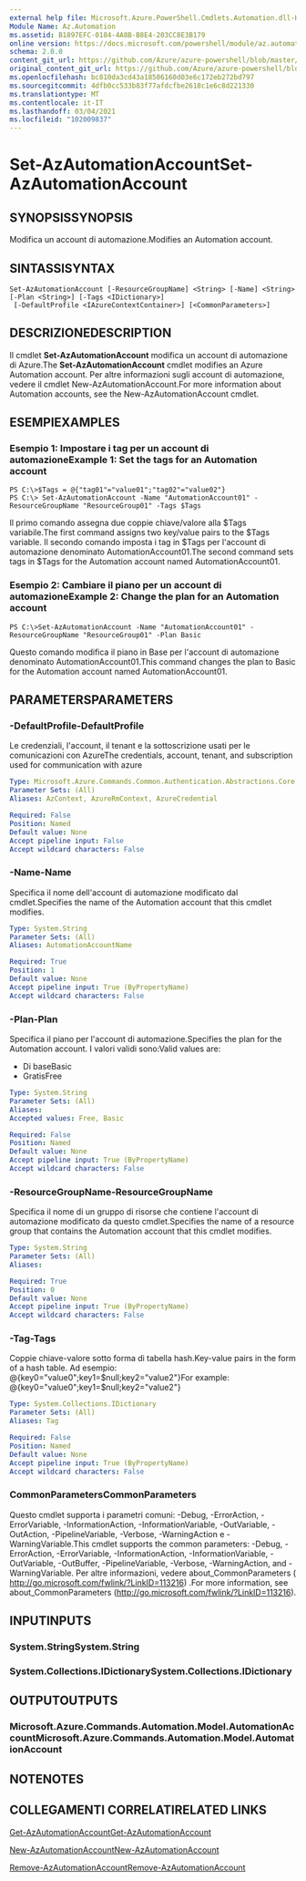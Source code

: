 ```yaml
---
external help file: Microsoft.Azure.PowerShell.Cmdlets.Automation.dll-Help.xml
Module Name: Az.Automation
ms.assetid: B1897EFC-0184-4A8B-B8E4-203CC8E3B179
online version: https://docs.microsoft.com/powershell/module/az.automation/set-azautomationaccount
schema: 2.0.0
content_git_url: https://github.com/Azure/azure-powershell/blob/master/src/Automation/Automation/help/Set-AzAutomationAccount.md
original_content_git_url: https://github.com/Azure/azure-powershell/blob/master/src/Automation/Automation/help/Set-AzAutomationAccount.md
ms.openlocfilehash: bc810da3cd43a18506160d03e6c172eb272bd797
ms.sourcegitcommit: 4dfb0cc533b83f77afdcfbe2618c1e6c8d221330
ms.translationtype: MT
ms.contentlocale: it-IT
ms.lasthandoff: 03/04/2021
ms.locfileid: "102009837"
---
```

# <span data-ttu-id="850fe-101">Set-AzAutomationAccount</span><span class="sxs-lookup"><span data-stu-id="850fe-101">Set-AzAutomationAccount</span></span>

## <span data-ttu-id="850fe-102">SYNOPSIS</span><span class="sxs-lookup"><span data-stu-id="850fe-102">SYNOPSIS</span></span>
<span data-ttu-id="850fe-103">Modifica un account di automazione.</span><span class="sxs-lookup"><span data-stu-id="850fe-103">Modifies an Automation account.</span></span>

## <span data-ttu-id="850fe-104">SINTASSI</span><span class="sxs-lookup"><span data-stu-id="850fe-104">SYNTAX</span></span>

```
Set-AzAutomationAccount [-ResourceGroupName] <String> [-Name] <String> [-Plan <String>] [-Tags <IDictionary>]
 [-DefaultProfile <IAzureContextContainer>] [<CommonParameters>]
```

## <span data-ttu-id="850fe-105">DESCRIZIONE</span><span class="sxs-lookup"><span data-stu-id="850fe-105">DESCRIPTION</span></span>
<span data-ttu-id="850fe-106">Il cmdlet **Set-AzAutomationAccount** modifica un account di automazione di Azure.</span><span class="sxs-lookup"><span data-stu-id="850fe-106">The **Set-AzAutomationAccount** cmdlet modifies an Azure Automation account.</span></span>
<span data-ttu-id="850fe-107">Per altre informazioni sugli account di automazione, vedere il cmdlet New-AzAutomationAccount.</span><span class="sxs-lookup"><span data-stu-id="850fe-107">For more information about Automation accounts, see the New-AzAutomationAccount cmdlet.</span></span>

## <span data-ttu-id="850fe-108">ESEMPI</span><span class="sxs-lookup"><span data-stu-id="850fe-108">EXAMPLES</span></span>

### <span data-ttu-id="850fe-109">Esempio 1: Impostare i tag per un account di automazione</span><span class="sxs-lookup"><span data-stu-id="850fe-109">Example 1: Set the tags for an Automation account</span></span>
```
PS C:\>$Tags = @{"tag01"="value01";"tag02"="value02"}
PS C:\> Set-AzAutomationAccount -Name "AutomationAccount01" -ResourceGroupName "ResourceGroup01" -Tags $Tags
```

<span data-ttu-id="850fe-110">Il primo comando assegna due coppie chiave/valore alla $Tags variabile.</span><span class="sxs-lookup"><span data-stu-id="850fe-110">The first command assigns two key/value pairs to the $Tags variable.</span></span>
<span data-ttu-id="850fe-111">Il secondo comando imposta i tag in $Tags per l'account di automazione denominato AutomationAccount01.</span><span class="sxs-lookup"><span data-stu-id="850fe-111">The second command sets tags in $Tags for the Automation account named AutomationAccount01.</span></span>

### <span data-ttu-id="850fe-112">Esempio 2: Cambiare il piano per un account di automazione</span><span class="sxs-lookup"><span data-stu-id="850fe-112">Example 2: Change the plan for an Automation account</span></span>
```
PS C:\>Set-AzAutomationAccount -Name "AutomationAccount01" -ResourceGroupName "ResourceGroup01" -Plan Basic
```

<span data-ttu-id="850fe-113">Questo comando modifica il piano in Base per l'account di automazione denominato AutomationAccount01.</span><span class="sxs-lookup"><span data-stu-id="850fe-113">This command changes the plan to Basic for the Automation account named AutomationAccount01.</span></span>

## <span data-ttu-id="850fe-114">PARAMETERS</span><span class="sxs-lookup"><span data-stu-id="850fe-114">PARAMETERS</span></span>

### <span data-ttu-id="850fe-115">-DefaultProfile</span><span class="sxs-lookup"><span data-stu-id="850fe-115">-DefaultProfile</span></span>
<span data-ttu-id="850fe-116">Le credenziali, l'account, il tenant e la sottoscrizione usati per le comunicazioni con Azure</span><span class="sxs-lookup"><span data-stu-id="850fe-116">The credentials, account, tenant, and subscription used for communication with azure</span></span>

```yaml
Type: Microsoft.Azure.Commands.Common.Authentication.Abstractions.Core.IAzureContextContainer
Parameter Sets: (All)
Aliases: AzContext, AzureRmContext, AzureCredential

Required: False
Position: Named
Default value: None
Accept pipeline input: False
Accept wildcard characters: False
```

### <span data-ttu-id="850fe-117">-Name</span><span class="sxs-lookup"><span data-stu-id="850fe-117">-Name</span></span>
<span data-ttu-id="850fe-118">Specifica il nome dell'account di automazione modificato dal cmdlet.</span><span class="sxs-lookup"><span data-stu-id="850fe-118">Specifies the name of the Automation account that this cmdlet modifies.</span></span>

```yaml
Type: System.String
Parameter Sets: (All)
Aliases: AutomationAccountName

Required: True
Position: 1
Default value: None
Accept pipeline input: True (ByPropertyName)
Accept wildcard characters: False
```

### <span data-ttu-id="850fe-119">-Plan</span><span class="sxs-lookup"><span data-stu-id="850fe-119">-Plan</span></span>
<span data-ttu-id="850fe-120">Specifica il piano per l'account di automazione.</span><span class="sxs-lookup"><span data-stu-id="850fe-120">Specifies the plan for the Automation account.</span></span>
<span data-ttu-id="850fe-121">I valori validi sono:</span><span class="sxs-lookup"><span data-stu-id="850fe-121">Valid values are:</span></span>
- <span data-ttu-id="850fe-122">Di base</span><span class="sxs-lookup"><span data-stu-id="850fe-122">Basic</span></span>
- <span data-ttu-id="850fe-123">Gratis</span><span class="sxs-lookup"><span data-stu-id="850fe-123">Free</span></span>

```yaml
Type: System.String
Parameter Sets: (All)
Aliases:
Accepted values: Free, Basic

Required: False
Position: Named
Default value: None
Accept pipeline input: True (ByPropertyName)
Accept wildcard characters: False
```

### <span data-ttu-id="850fe-124">-ResourceGroupName</span><span class="sxs-lookup"><span data-stu-id="850fe-124">-ResourceGroupName</span></span>
<span data-ttu-id="850fe-125">Specifica il nome di un gruppo di risorse che contiene l'account di automazione modificato da questo cmdlet.</span><span class="sxs-lookup"><span data-stu-id="850fe-125">Specifies the name of a resource group that contains the Automation account that this cmdlet modifies.</span></span>

```yaml
Type: System.String
Parameter Sets: (All)
Aliases:

Required: True
Position: 0
Default value: None
Accept pipeline input: True (ByPropertyName)
Accept wildcard characters: False
```

### <span data-ttu-id="850fe-126">-Tag</span><span class="sxs-lookup"><span data-stu-id="850fe-126">-Tags</span></span>
<span data-ttu-id="850fe-127">Coppie chiave-valore sotto forma di tabella hash.</span><span class="sxs-lookup"><span data-stu-id="850fe-127">Key-value pairs in the form of a hash table.</span></span> <span data-ttu-id="850fe-128">Ad esempio: @{key0="value0";key1=$null;key2="value2"}</span><span class="sxs-lookup"><span data-stu-id="850fe-128">For example: @{key0="value0";key1=$null;key2="value2"}</span></span>

```yaml
Type: System.Collections.IDictionary
Parameter Sets: (All)
Aliases: Tag

Required: False
Position: Named
Default value: None
Accept pipeline input: True (ByPropertyName)
Accept wildcard characters: False
```

### <span data-ttu-id="850fe-129">CommonParameters</span><span class="sxs-lookup"><span data-stu-id="850fe-129">CommonParameters</span></span>
<span data-ttu-id="850fe-130">Questo cmdlet supporta i parametri comuni: -Debug, -ErrorAction, -ErrorVariable, -InformationAction, -InformationVariable, -OutVariable, -OutAction, -PipelineVariable, -Verbose, -WarningAction e -WarningVariable.</span><span class="sxs-lookup"><span data-stu-id="850fe-130">This cmdlet supports the common parameters: -Debug, -ErrorAction, -ErrorVariable, -InformationAction, -InformationVariable, -OutVariable, -OutBuffer, -PipelineVariable, -Verbose, -WarningAction, and -WarningVariable.</span></span> <span data-ttu-id="850fe-131">Per altre informazioni, vedere about_CommonParameters ( http://go.microsoft.com/fwlink/?LinkID=113216) .</span><span class="sxs-lookup"><span data-stu-id="850fe-131">For more information, see about_CommonParameters (http://go.microsoft.com/fwlink/?LinkID=113216).</span></span>

## <span data-ttu-id="850fe-132">INPUT</span><span class="sxs-lookup"><span data-stu-id="850fe-132">INPUTS</span></span>

### <span data-ttu-id="850fe-133">System.String</span><span class="sxs-lookup"><span data-stu-id="850fe-133">System.String</span></span>

### <span data-ttu-id="850fe-134">System.Collections.IDictionary</span><span class="sxs-lookup"><span data-stu-id="850fe-134">System.Collections.IDictionary</span></span>

## <span data-ttu-id="850fe-135">OUTPUT</span><span class="sxs-lookup"><span data-stu-id="850fe-135">OUTPUTS</span></span>

### <span data-ttu-id="850fe-136">Microsoft.Azure.Commands.Automation.Model.AutomationAccount</span><span class="sxs-lookup"><span data-stu-id="850fe-136">Microsoft.Azure.Commands.Automation.Model.AutomationAccount</span></span>

## <span data-ttu-id="850fe-137">NOTE</span><span class="sxs-lookup"><span data-stu-id="850fe-137">NOTES</span></span>

## <span data-ttu-id="850fe-138">COLLEGAMENTI CORRELATI</span><span class="sxs-lookup"><span data-stu-id="850fe-138">RELATED LINKS</span></span>

[<span data-ttu-id="850fe-139">Get-AzAutomationAccount</span><span class="sxs-lookup"><span data-stu-id="850fe-139">Get-AzAutomationAccount</span></span>](./Get-AzAutomationAccount.md)

[<span data-ttu-id="850fe-140">New-AzAutomationAccount</span><span class="sxs-lookup"><span data-stu-id="850fe-140">New-AzAutomationAccount</span></span>](./New-AzAutomationAccount.md)

[<span data-ttu-id="850fe-141">Remove-AzAutomationAccount</span><span class="sxs-lookup"><span data-stu-id="850fe-141">Remove-AzAutomationAccount</span></span>](./Remove-AzAutomationAccount.md)
